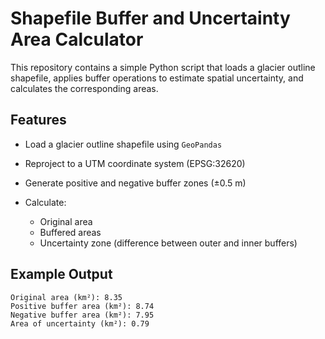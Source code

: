 # Shapefile Buffer and Uncertainty Area Calculator

This repository contains a simple Python script that loads a glacier outline shapefile, applies buffer operations to estimate spatial uncertainty, and calculates the corresponding areas.

## Features

* Load a glacier outline shapefile using `GeoPandas`
* Reproject to a UTM coordinate system (EPSG:32620)
* Generate positive and negative buffer zones (±0.5 m)
* Calculate:

  * Original area
  * Buffered areas
  * Uncertainty zone (difference between outer and inner buffers)

## Example Output

```text
Original area (km²): 8.35  
Positive buffer area (km²): 8.74  
Negative buffer area (km²): 7.95  
Area of uncertainty (km²): 0.79
```

